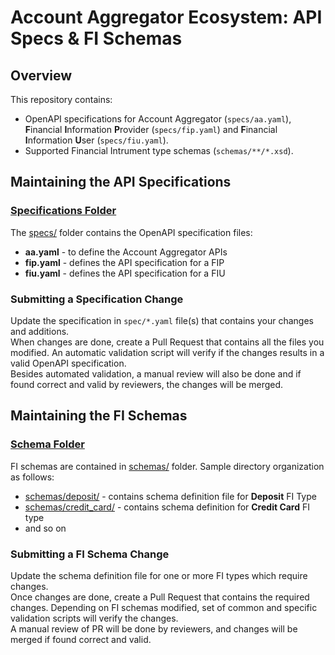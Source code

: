 # Account Aggregator Ecosystem: API Specs & FI Schemas

## Overview

This repository contains:

- OpenAPI specifications for Account Aggregator (`specs/aa.yaml`), **F**inancial **I**nformation **P**rovider (`specs/fip.yaml`) and **F**inancial **I**nformation **U**ser (`specs/fiu.yaml`).
- Supported Financial Intrument type schemas (`schemas/**/*.xsd`).

## Maintaining the API Specifications

### [Specifications Folder](specs/)

The [specs/](specs/) folder contains the OpenAPI specification files:

- **aa.yaml** - to define the Account Aggregator APIs
- **fip.yaml** - defines the API specification for a FIP
- **fiu.yaml** - defines the API specification for a FIU

### Submitting a Specification Change

Update the specification in `spec/*.yaml` file(s) that contains your changes and additions.  
When changes are done, create a Pull Request that contains all the files you modified. An automatic validation script will verify if the changes results in a valid OpenAPI specification.   
Besides automated validation, a manual review will also be done and if found correct and valid by reviewers, the changes will be merged.

## Maintaining the FI Schemas

### [Schema Folder](schemas/)

FI schemas are contained in [schemas/](schemas/) folder. Sample directory organization as follows:

- [schemas/deposit/](schemas/deposit/) - contains schema definition file for **Deposit** FI Type
- [schemas/credit_card/](schemas/credit_card/) - contains schema definition for **Credit Card** FI type
- and so on

### Submitting a FI Schema Change

Update the schema definition file for one or more FI types which require changes.  
Once changes are done, create a Pull Request that contains the required changes. 
Depending on FI schemas modified, set of common and specific validation scripts will verify the changes.  
A manual review of PR will be done by reviewers, and changes will be merged if found correct and valid.
